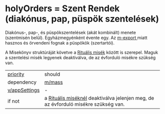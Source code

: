 # holyOrders = Szent Rendek (diakónus, pap, püspök szentelések)

Diakónus-, pap-, és püspökszentelések (akát kombinált) menete (szentmisén belül). Egyházmegyénként évente egy. Az [m-export ](https://docs.google.com/document/d/1yxp0r2gVRcalQ8xiSsZ1fPsDkON7amSRdyOulyMM_Rg/edit?ts=606cc879#heading=h.lbiyxb6w3e1k)miatt hasznos és örvendeni fognak a püspökök (szertartói). 

A Misekönyv struktúráját követve a [Rituális misék](https://docs.google.com/document/d/1yxp0r2gVRcalQ8xiSsZ1fPsDkON7amSRdyOulyMM_Rg/edit?ts=606cc879#heading=h.a3qafcq6jb80) között is szerepel. Maguk a szentelési misék legyenek deaktiválva, de az évforduló misékre szükség van.



|                                          |                                                              |
| ---------------------------------------- | ------------------------------------------------------------ |
| [priority](../definitions.md#priorities) | should                                                       |
| dependency                               | [m/mass](mass.md)                                            |
| [v/appSettings](../views/appSettings.md) | -                                                            |
| if not                                   | a [Rituális miséknél](https://docs.google.com/document/d/1yxp0r2gVRcalQ8xiSsZ1fPsDkON7amSRdyOulyMM_Rg/edit?ts=606cc879#heading=h.a3qafcq6jb80) deaktiválva jelenjen meg, de az évforduló misékre szükség van. |


